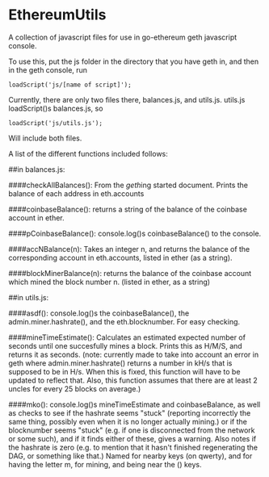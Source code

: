 # EthereumUtils
A collection of javascript files for use in go-ethereum geth javascript console.

To use this, put the js folder in the directory that you have geth in, and then in the geth console, run

    loadScript('js/[name of script]');

Currently, there are only two files there, balances.js, and utils.js. utils.js loadScript()s balances.js, so 

    loadScript('js/utils.js');

Will include both files.

A list of the different functions included follows:

##in balances.js:

####checkAllBalances():
From the *geth*ing started document. Prints the balance of each address in eth.accounts

####coinbaseBalance():
returns a string of the balance of the coinbase account in ether.

####pCoinbaseBalance():
console.log()s coinbaseBalance() to the console.

####accNBalance(n):
Takes an integer n, and returns the balance of the corresponding account in eth.accounts, listed in ether (as a string).

####blockMinerBalance(n):
returns the balance of the coinbase account which mined the block number n. (listed in ether, as a string)

##in utils.js:

####asdf():
console.log()s the coinbaseBalance(), the admin.miner.hashrate(), and the eth.blocknumber. For easy checking.

####mineTimeEstimate():
Calculates an estimated expected number of seconds until one succesfully mines a block. Prints this as H/M/S, and returns it as seconds.
(note: currently made to take into account an error in geth where admin.miner.hashrate() returns a number in kH/s that is supposed to be in H/s. When this is fixed, this function will have to be updated to reflect that. Also, this function assumes that there are at least 2 uncles for every 25 blocks on average.)

####mko():
console.log()s mineTimeEstimate and coinbaseBalance, as well as checks to see if the hashrate seems "stuck" (reporting incorrectly the same thing, possibly even when it is no longer actually mining.) or if the blocknumber seems "stuck" (e.g. if one is disconnected from the network or some such), and if it finds either of these, gives a warning. Also notes if the hashrate is zero (e.g. to mention that it hasn't finished regenerating the DAG, or something like that.) 
Named for nearby keys (on qwerty), and for having the letter m, for mining, and being near the () keys.
